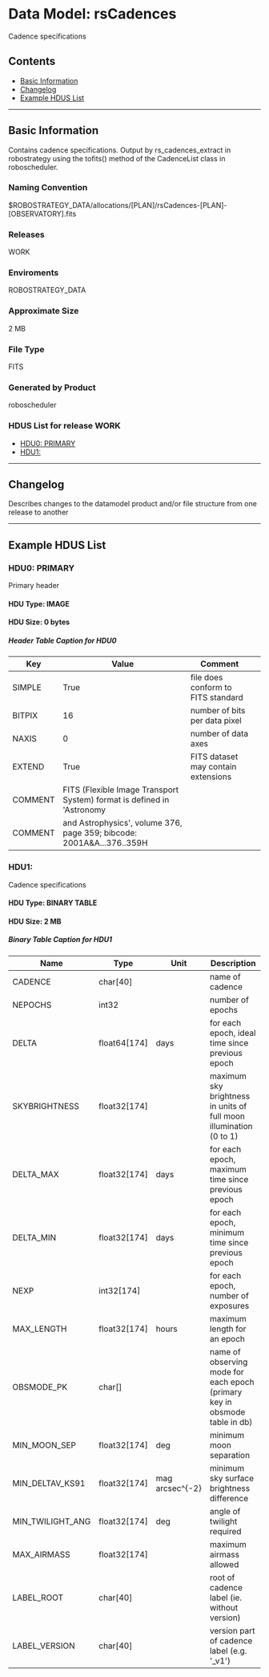 # Data Model: rsCadences


Cadence specifications


## Contents
- [Basic Information](#basic-information)
- [Changelog](#changelog)
- [Example HDUS List](#example-hdus-list)

---

## Basic Information
Contains cadence specifications. Output by rs_cadences_extract in robostrategy using the tofits() method of the CadenceList class in roboscheduler.

### Naming Convention
$ROBOSTRATEGY_DATA/allocations/[PLAN]/rsCadences-[PLAN]-[OBSERVATORY].fits

### Releases
WORK

### Enviroments
ROBOSTRATEGY_DATA

### Approximate Size
2 MB

### File Type
FITS

### Generated by Product
roboscheduler

### HDUS List for release WORK
  - [HDU0: PRIMARY](#hdu0-primary)
  - [HDU1: ](#hdu1-)

---

## Changelog
Describes changes to the datamodel product and/or file structure from one release to another

---
## Example HDUS List

### HDU0: PRIMARY
Primary header

#### HDU Type: IMAGE
#### HDU Size:  0 bytes

##### Header Table Caption for HDU0
Key | Value | Comment | |
| --- | --- | --- | --- |
| SIMPLE | True | file does conform to FITS standard |
| BITPIX | 16 | number of bits per data pixel |
| NAXIS | 0 | number of data axes |
| EXTEND | True | FITS dataset may contain extensions |
| COMMENT |   FITS (Flexible Image Transport System) format is defined in 'Astronomy |  |
| COMMENT |   and Astrophysics', volume 376, page 359; bibcode: 2001A&A...376..359H |  |



### HDU1: 
Cadence specifications

#### HDU Type: BINARY TABLE
#### HDU Size:  2 MB

##### Binary Table Caption for HDU1
Name | Type | Unit | Description |
| --- | --- | --- | --- |
 | CADENCE | char[40] |  | name of cadence |
 | NEPOCHS | int32 |  | number of epochs |
 | DELTA | float64[174] | days | for each epoch, ideal time since previous epoch |
 | SKYBRIGHTNESS | float32[174] |  | maximum sky brightness in units of full moon illumination (0 to 1) |
 | DELTA_MAX | float32[174] | days | for each epoch, maximum time since previous epoch |
 | DELTA_MIN | float32[174] | days | for each epoch, minimum time since previous epoch |
 | NEXP | int32[174] |  | for each epoch, number of exposures |
 | MAX_LENGTH | float32[174] | hours | maximum length for an epoch |
 | OBSMODE_PK | char[] |  | name of observing mode for each epoch (primary key in obsmode table in db) |
 | MIN_MOON_SEP | float32[174] | deg | minimum moon separation |
 | MIN_DELTAV_KS91 | float32[174] | mag arcsec^{-2} | minimum sky surface brightness difference |
 | MIN_TWILIGHT_ANG | float32[174] | deg | angle of twilight required |
 | MAX_AIRMASS | float32[174] |  | maximum airmass allowed |
 | LABEL_ROOT | char[40] |  | root of cadence label (ie. without version) |
 | LABEL_VERSION | char[40] |  | version part of cadence label (e.g. '_v1') |


